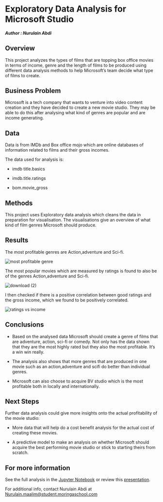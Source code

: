 # Exploratory Data Analysis for Microsoft Studio

##### Author : Nurulain Abdi

## Overview

This project analyzes the types of films that are topping box office movies in terms of income, genre and the length of films to be produced using different data analysis methods to help Microsoft’s team decide what type of films to create.

## Business Problem

Microsoft is a tech company that wants to venture into video content creation and they have decided to create a new movie studio. They may be able to do this after analysing what kind of genres are popular and are income generating.



## Data

Data is from IMDb and Box office mojo which are online databases of information related to films and their gross incomes.

The data used for analysis is:

- imdb title.basics

- imdb.title.ratings

- bom.movie_gross



## Methods

This project uses Exploratory data analysis which cleans the data in preparation for visualisation.
The visualisations give an overview of what kind of film genres Microsoft should produce.

## Results

The most profitable genres are Action,adventure and Sci-fi.

![most profitable genre](https://user-images.githubusercontent.com/116640061/201032697-77a7ba40-bade-40e8-ae8a-93b241e7e236.png)

The most popular movies which are measured by ratings is found to also be of the genres Action,adventure and Sci-fi.

![download (2)](https://user-images.githubusercontent.com/116640061/201034297-3032b619-c00c-406b-b2ac-436f5370e44c.png)

I then checked if there is a positive correlation between good ratings and the gross income, which we found to be positively correlated.

![ratings vs income](https://user-images.githubusercontent.com/116640061/201034633-7e8d7eb3-c13a-4608-8e74-0b49928ee01b.png)


## Conclusions

- Based on the analysed data Microsoft should create a genre of films that are adventure, action, sci-fi or comedy. Not only has the data shown that they are the most highly rated but they also the most profitable. It’s a win win really.

- The analysis also shows that more genres that are produced in one movie such as an action,adventure and scifi do better than individual genres.

- Microsoft can also choose to acquire BV studio which is the most profitable  both in locally and internationally.

## Next Steps

Further data analysis could give more insights onto the actual profitability of the movie studio:

- More data that will help do a cost benefit analysis for the actual cost of creating these movies.

- A predictive model to make an analysis on whether Microsoft should acquire the best performing movie studio or stick to starting theirs from scratch.

## For more information

See the full analysis in the [Jupyter Notebook](https://github.com/Nurul-ain2022/dsc-phase-1-project/blob/master/student.ipynb) or review this [presentation](https://github.com/Nurul-ain2022/dsc-phase-1-project/blob/e84ae96f770f7f71e928265e25ea1ce0dc62b04f/Presentation.pdf).

For additional info, contact Nurulain Abdi at Nurulain.maalim@student.moringaschool.com


